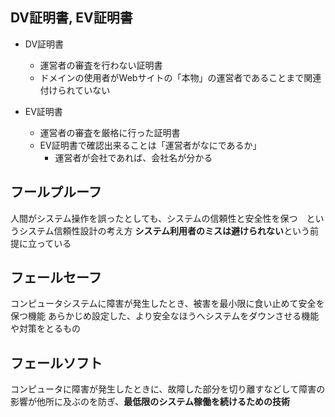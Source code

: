 ## DV証明書, EV証明書
- DV証明書
  - 運営者の審査を行わない証明書
  - ドメインの使用者がWebサイトの「本物」の運営者であることまで関連付けられていない

- EV証明書
  - 運営者の審査を厳格に行った証明書
  - EV証明書で確認出来ることは「運営者がなにであるか」
    - 運営者が会社であれば、会社名が分かる


## フールプルーフ
人間がシステム操作を誤ったとしても、システムの信頼性と安全性を保つ　というシステム信頼性設計の考え方
**システム利用者のミスは避けられない**という前提に立っている

## フェールセーフ
コンピュータシステムに障害が発生したとき、被害を最小限に食い止めて安全を保つ機能
あらかじめ設定した、より安全なほうへシステムをダウンさせる機能や対策をとるもの

## フェールソフト
コンピュータに障害が発生したときに、故障した部分を切り離すなどして障害の影響が他所に及ぶのを防ぎ、**最低限のシステム稼働を続けるための技術**


